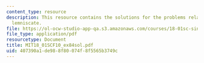 ```yaml
---
content_type: resource
description: This resource contains the solutions for the problems related to the
  lemniscate.
file: https://ol-ocw-studio-app-qa.s3.amazonaws.com/courses/18-01sc-single-variable-calculus-fall-2010/407390a1de988f80074f8f5565b3749c_MIT18_01SCF10_ex84sol.pdf
file_type: application/pdf
resourcetype: Document
title: MIT18_01SCF10_ex84sol.pdf
uid: 407390a1-de98-8f80-074f-8f5565b3749c
---
```


